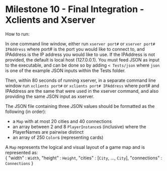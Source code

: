 # Milestone 10 - Final Integration - Xclients and Xserver  

How to run:

In one command line window, either run `xserver port#` or `xserver port# IPAddress` where port# is the port you would like to connect to, and IPAddress is the IP address you would like to use. If the IPAddress is not provided, the default is local host (127.0.0.1). You must feed JSON as input to the executable, and can be done so by adding `< Tests/json` where `json` is one of the example JSON inputs within the Tests folder.

Then, within 80 seconds of running xserver, in a separate command line window run `xclients port#` or `xclients port# IPAddress` where port# and IPAddress are the same that were used in the xserver command, and also providing the same JSON input as xserver.

The JSON file containing three JSON values should be formatted as the following (in order):  

- a `Map` with at most 20 cities and 40 connections
- an array between 2 and 8 `PlayerInstance`s (inclusive) where the PlayerNames are pairwise distinct
- an array of 250 `Color`s (representing cards)

A `Map` represents the logical and visual layout of a game map and is represented as:  
{ "width"       : `Width`,
  "height"      : `Height`,
  "cities"      : [`City`, ..., `City`],
  "connections" : `Connections` }
  

